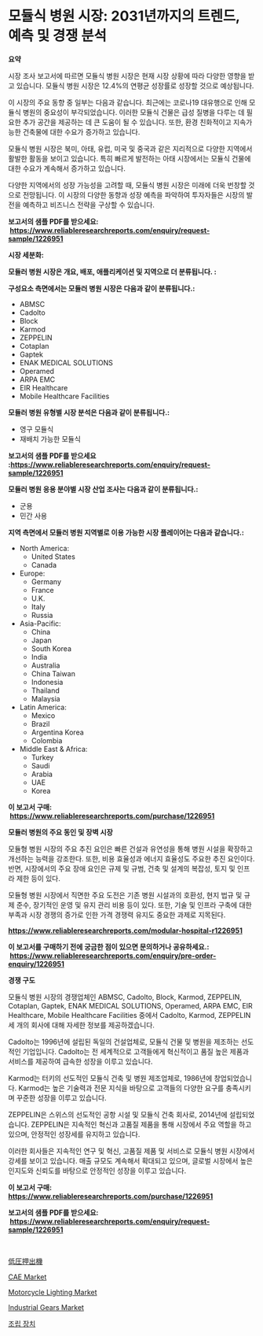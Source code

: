 <p><h1>모듈식 병원 시장: 2031년까지의 트렌드, 예측 및 경쟁 분석</h1></p><p><strong>요약</strong></p>
<p><p>시장 조사 보고서에 따르면 모듈식 병원 시장은 현재 시장 상황에 따라 다양한 영향을 받고 있습니다. 모듈식 병원 시장은 12.4%의 연평균 성장률로 성장할 것으로 예상됩니다.</p><p>이 시장의 주요 동향 중 일부는 다음과 같습니다. 최근에는 코로나19 대유행으로 인해 모듈식 병원의 중요성이 부각되었습니다. 이러한 모듈식 건물은 급성 질병을 다루는 데 필요한 추가 공간을 제공하는 데 큰 도움이 될 수 있습니다. 또한, 환경 친화적이고 지속가능한 건축물에 대한 수요가 증가하고 있습니다.</p><p>모듈식 병원 시장은 북미, 아태, 유럽, 미국 및 중국과 같은 지리적으로 다양한 지역에서 활발한 활동을 보이고 있습니다. 특히 빠르게 발전하는 아태 시장에서는 모듈식 건물에 대한 수요가 계속해서 증가하고 있습니다.</p><p>다양한 지역에서의 성장 가능성을 고려할 때, 모듈식 병원 시장은 미래에 더욱 번창할 것으로 전망됩니다. 이 시장의 다양한 동향과 성장 예측을 파악하여 투자자들은 시장의 발전을 예측하고 비즈니스 전략을 구상할 수 있습니다.</p></p>
<p><strong>보고서의 샘플 PDF를 받으세요: &nbsp;<a href="https://www.reliableresearchreports.com/enquiry/request-sample/1226951">https://www.reliableresearchreports.com/enquiry/request-sample/1226951</a></strong></p>
<p><strong>시장 세분화:</strong></p>
<p><strong> 모듈러 병원 시장은 개요, 배포, 애플리케이션 및 지역으로 더 분류됩니다. :</strong></p>
<p><strong>구성요소 측면에서는 모듈러 병원 시장은 다음과 같이 분류됩니다.:</strong></p>
<p><ul><li>ABMSC</li><li>Cadolto</li><li>Block</li><li>Karmod</li><li>ZEPPELIN</li><li>Cotaplan</li><li>Gaptek</li><li>ENAK MEDICAL SOLUTIONS</li><li>Operamed</li><li>ARPA EMC</li><li>EIR Healthcare</li><li>Mobile Healthcare Facilities</li></ul></p>
<p><strong> 모듈러 병원 유형별 시장 분석은 다음과 같이 분류됩니다.:</strong></p>
<p><ul><li>영구 모듈식</li><li>재배치 가능한 모듈식</li></ul></p>
<p><strong>보고서의 샘플 PDF를 받으세요 :<a href="https://www.reliableresearchreports.com/enquiry/request-sample/1226951">https://www.reliableresearchreports.com/enquiry/request-sample/1226951</a></strong></p>
<p><strong> 모듈러 병원 응용 분야별 시장 산업 조사는 다음과 같이 분류됩니다.:</strong></p>
<p><ul><li>군용</li><li>민간 사용</li></ul></p>
<p><strong>지역 측면에서 모듈러 병원 지역별로 이용 가능한 시장 플레이어는 다음과 같습니다.:</strong></p>
<p><ul>
    <li>
        North America:
        <ul>
            <li>United States</li>
            <li>Canada</li>
        </ul>
    </li>
    <li>
        Europe:
        <ul>
            <li>Germany</li>
            <li>France</li>
            <li>U.K.</li>
            <li>Italy</li>
            <li>Russia</li>
        </ul>
    </li>
    <li>
        Asia-Pacific:
        <ul>
            <li>China</li>
            <li>Japan</li>
            <li>South Korea</li>
            <li>India</li>
            <li>Australia</li>
            <li>China Taiwan</li>
            <li>Indonesia</li>
            <li>Thailand</li>
            <li>Malaysia</li>
        </ul>
    </li>
    <li>
        Latin America:
        <ul>
            <li>Mexico</li>
            <li>Brazil</li>
            <li>Argentina Korea</li>
            <li>Colombia</li>
        </ul>
    </li>
    <li>
        Middle East & Africa:
        <ul>
            <li>Turkey</li>
            <li>Saudi</li>
            <li>Arabia</li>
            <li>UAE</li>
            <li>Korea</li>
        </ul>
    </li>
    </ul></p>
<p><strong>이 보고서 구매: &nbsp;<a href="https://www.reliableresearchreports.com/purchase/1226951">https://www.reliableresearchreports.com/purchase/1226951</a></strong></p>
<p><strong>모듈러 병원의 주요 동인 및 장벽 시장</strong></p>
<p><p>모듈형 병원 시장의 주요 추진 요인은 빠른 건설과 유연성을 통해 병원 시설을 확장하고 개선하는 능력을 강조한다. 또한, 비용 효율성과 에너지 효율성도 주요한 추진 요인이다. 반면, 시장에서의 주요 장애 요인은 규제 및 규범, 건축 및 설계의 복잡성, 토지 및 인프라 제한 등이 있다.</p><p>모듈형 병원 시장에서 직면한 주요 도전은 기존 병원 시설과의 호환성, 현지 법규 및 규제 준수, 장기적인 운영 및 유지 관리 비용 등이 있다. 또한, 기술 및 인프라 구축에 대한 부족과 시장 경쟁의 증가로 인한 가격 경쟁력 유지도 중요한 과제로 지목된다.</p></p>
<p><strong><a href="https://www.reliableresearchreports.com/modular-hospital-r1226951">https://www.reliableresearchreports.com/modular-hospital-r1226951</a></strong></p>
<p><strong>이 보고서를 구매하기 전에 궁금한 점이 있으면 문의하거나 공유하세요.: &nbsp;<a href="https://www.reliableresearchreports.com/enquiry/pre-order-enquiry/1226951">https://www.reliableresearchreports.com/enquiry/pre-order-enquiry/1226951</a></strong></p>
<p><strong>경쟁 구도</strong></p>
<p><p>모듈식 병원 시장의 경쟁업체인 ABMSC, Cadolto, Block, Karmod, ZEPPELIN, Cotaplan, Gaptek, ENAK MEDICAL SOLUTIONS, Operamed, ARPA EMC, EIR Healthcare, Mobile Healthcare Facilities 중에서 Cadolto, Karmod, ZEPPELIN 세 개의 회사에 대해 자세한 정보를 제공하겠습니다.</p><p>Cadolto는 1996년에 설립된 독일의 건설업체로, 모듈식 건물 및 병원을 제조하는 선도적인 기업입니다. Cadolto는 전 세계적으로 고객들에게 혁신적이고 품질 높은 제품과 서비스를 제공하여 급속한 성장을 이루고 있습니다.</p><p>Karmod는 터키의 선도적인 모듈식 건축 및 병원 제조업체로, 1986년에 창업되었습니다. Karmod는 높은 기술력과 전문 지식을 바탕으로 고객들의 다양한 요구를 충족시키며 꾸준한 성장을 이루고 있습니다.</p><p>ZEPPELIN은 스위스의 선도적인 공항 시설 및 모듈식 건축 회사로, 2014년에 설립되었습니다. ZEPPELIN은 지속적인 혁신과 고품질 제품을 통해 시장에서 주요 역할을 하고 있으며, 안정적인 성장세를 유지하고 있습니다.</p><p>이러한 회사들은 지속적인 연구 및 혁신, 고품질 제품 및 서비스로 모듈식 병원 시장에서 강세를 보이고 있습니다. 매출 규모도 계속해서 확대되고 있으며, 글로벌 시장에서 높은 인지도와 신뢰도를 바탕으로 안정적인 성장을 이루고 있습니다.</p></p>
<p><strong>이 보고서 구매: &nbsp; <a href="https://www.reliableresearchreports.com/purchase/1226951">https://www.reliableresearchreports.com/purchase/1226951</a></strong></p>
<p><strong>보고서의 샘플 PDF를 받으세요: &nbsp;<a href="https://www.reliableresearchreports.com/enquiry/request-sample/1226951">https://www.reliableresearchreports.com/enquiry/request-sample/1226951</a></strong><strong></strong></p>
<p>&nbsp;</p>
<p><p><a href="https://medium.com/@hazelnutt83/%E4%BD%8E%E5%9C%A7%E6%8A%BC%E5%87%BA%E6%A9%9F%E5%B8%82%E5%A0%B4%E3%81%AE%E5%88%86%E6%9E%90-%E3%82%B0%E3%83%AD%E3%83%BC%E3%83%90%E3%83%AB%E7%94%A3%E6%A5%AD%E3%81%AE%E5%B1%95%E6%9C%9B%E3%81%A8%E4%BA%88%E6%B8%AC-2024%E5%B9%B4-2031%E5%B9%B4-1899562c591d">低圧押出機</a></p><p><a href="https://www.linkedin.com/pulse/cae-market-trends-forecast-competitive-analysis-2031-mkt-nova-eqeyf?trackingId=2zUQ7gGFNHSR9G6LmGGbvQ%3D%3D">CAE Market</a></p><p><a href="https://github.com/guneycigdem35/Market-Research-Report-List-2/blob/main/motorcycle-lighting-market.md">Motorcycle Lighting Market</a></p><p><a href="https://github.com/biheemgalvinlouises6hokrh3h/Market-Research-Report-List-2/blob/main/industrial-gears-market.md">Industrial Gears Market</a></p><p><a href="https://medium.com/@flower89678/%EC%A1%B0%EB%A6%BD-%EC%9C%A0%EB%8B%B7-%EC%8B%9C%EC%9E%A5%EC%9D%80-%EC%8B%9C%EC%9E%A5-%EC%A0%90%EC%9C%A0%EC%9C%A8-%EC%8B%9C%EC%9E%A5-%ED%8A%B8%EB%A0%8C%EB%93%9C-%EB%B0%8F-%EC%8B%9C%EC%9E%A5-%EC%84%B1%EC%9E%A5%EC%97%90-%EB%8C%80%ED%95%9C-%EC%A0%95%EB%B3%B4%EB%A5%BC-%EC%A0%9C%EA%B3%B5%ED%95%A9%EB%8B%88%EB%8B%A4-daa179fb421c">조립 장치</a></p></p>